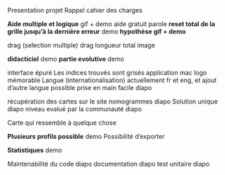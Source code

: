 Presentation projet
Rappel cahier des charges




**Aide multiple et logique**  gif + demo
aide gratuit parole
**reset total de la grille jusqu’à la dernière erreur** demo
**hypothèse gif + demo**

drag (selection multiple)
drag longueur total   image

**didacticiel**   demo
**partie evolutive**  demo

interface épuré
Les indices trouvés sont grisés
application mac
logo mémorable
Langue (internationalisation) actuellement fr et eng, et ajout d’autre langue possible
prise en main facile      diapo


récupération des cartes sur le site nomogrammes      diapo
Solution unique        								diapo
niveau evalué par la communauté						 diapo

Carte qui ressemble à quelque chose    

**Plusieurs profils possible**   demo
Possibilité d’exporter

**Statistiques**     demo

Maintenabilité du code  diapo
documentation   diapo
test unitaire      diapo


